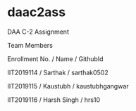 # daac2ass
DAA C-2 Assignment

Team Members

Enrollment No. / Name / GithubId

IIT2019114 / Sarthak / sarthak0502

IIT2019115 / Kaustubh / kaustubhgangwar

IIT2019116 / Harsh Singh / hrs10
